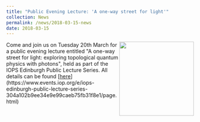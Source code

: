 ```yaml
---
title: "Public Evening Lecture: 'A one-way street for light'"
collection: News
permalink: /news/2018-03-15-news
date: 2018-03-15
---
```

<img src="{{ '/images/oneway.jpg'}}" width='200' align='right' />
Come and join us on Tuesday 20th March for a public evening lecture entitled "A one-way street for light: exploring topological quantum physics with photons", held as part of the IOPS Edinburgh Public Lecture Series. All details can be found [<u>here</u>](https://www.events.iop.org/e/iops-edinburgh-public-lecture-series-304a102b9ee34e9e99caeb75fb31f8e1/page.html)
